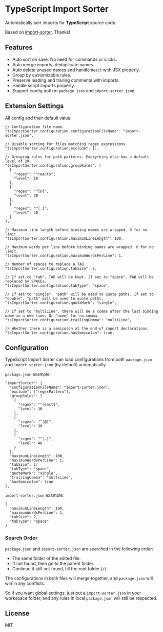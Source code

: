# TypeScript Import Sorter

Automatically sort imports for **TypeScript** source code.

Based on [import-sorter](https://github.com/SoominHan/import-sorter). Thanks!

## Features

- Auto sort on save. No need for commands or clicks.
- Auto merge imports, deduplicate names.
- Auto delete unused names and handle `React` with JSX properly.
- Group by customizable rules.
- Preserve leading and trailing comments with imports.
- Handle script imports properly.
- Support config both in `package.json` and `import-sorter.json`.

## Extension Settings

All config and their default value:

```{.json}
// Configuration file name.
"tsImportSorter.configuration.configurationFileName": "import-sorter.json",

// Disable sorting for files matching regex expressions.
"tsImportSorter.configuration.exclude": [],

// Grouping rules for path patterns. Everything else has a default level of 20.
"tsImportSorter.configuration.groupRules": [
  {
    "regex": "^react$",
    "level": 10
  },
  {
    "regex": "^[@]",
    "level": 30
  },
  {
    "regex": "^[.]",
    "level": 40
  }
],

// Maximum line length before binding names are wrapped. 0 for no limit.
"tsImportSorter.configuration.maximumLineLength": 100,

// Maximum words per line before binding names are wrapped. 0 for no limit.
"tsImportSorter.configuration.maximumWordsPerLine": 1,

// Number of spaces to replace a TAB.
"tsImportSorter.configuration.tabSize": 2,

// If set to "tab", TAB will be kept. If set to "space", TAB will be replaced by SPACEs.
"tsImportSorter.configuration.tabType": "space",

// If set to "single", 'path' will be used to quote paths. If set to "double", "path" will be used to quote paths.
"tsImportSorter.configuration.quoteMark": "single",

// If set to "multiLine", there will be a comma after the last binding name in a new line. Or "none" for no comma.
"tsImportSorter.configuration.trailingComma": "multiLine",

// Whether there is a semicolon at the end of import declarations.
"tsImportSorter.configuration.hasSemicolon": true,
```

## Configuration

TypeScript Import Sorter can load configurations from both `package.json` and `import-sorter.json` (by default) automatically.

`package.json` example:

```{.json}
"importSorter": {
  "configurationFileName": "import-sorter.json",
  "exclude": ["regexPattern"],
  "groupRules": [
    {
      "regex": "^react$",
      "level": 10
    },
    {
      "regex": "^[@]",
      "level": 30
    },
    {
      "regex": "^[.]",
      "level": 40
    }
  ],
  "maximumLineLength": 100,
  "maximumWordsPerLine": 1,
  "tabSize": 2;
  "tabType": "space",
  "quoteMark": "single",
  "trailingComma": "multiLine",
  "hasSemicolon": true
},
```

`import-sorter.json` example:

```{.json}
{
  "maximumLineLength": 100,
  "maximumWordsPerLine": 1,
  "tabSize": 2,
  "tabType": "space"
}
```

### Search Order

`package.json` and `import-sorter.json` are searched in the following order:

- The same folder of the edited file.
- If not found, then go to the parent folder.
- Continue if still not found, till the root folder (`/`)

The configurations in both files will merge together, and `package.json` will win in any conflicts.

So if you want global settings, just put a `import-sorter.json` in your workspace folder, and any rules in local `package.json` will still be respected.

## License

MIT
